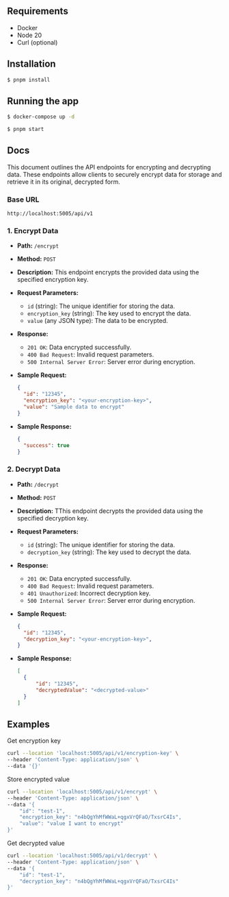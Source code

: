 ## Requirements

- Docker
- Node 20
- Curl (optional)

## Installation

```bash
$ pnpm install
```

## Running the app

```bash
$ docker-compose up -d

$ pnpm start
```

## Docs

This document outlines the API endpoints for encrypting and decrypting data. These endpoints allow clients to securely encrypt data for storage and retrieve it in its original, decrypted form.

### Base URL

`http://localhost:5005/api/v1`

### 1. Encrypt Data

- **Path:** `/encrypt`
- **Method:** `POST`
- **Description:** This endpoint encrypts the provided data using the specified encryption key.
- **Request Parameters:**
  - `id` (string): The unique identifier for storing the data.
  - `encryption_key` (string): The key used to encrypt the data.
  - `value` (any JSON type): The data to be encrypted.
- **Response:**
  - `201 OK`: Data encrypted successfully.
  - `400 Bad Request`: Invalid request parameters.
  - `500 Internal Server Error`: Server error during encryption.
- **Sample Request:**

  ```json
  {
    "id": "12345",
    "encryption_key": "<your-encryption-key>",
    "value": "Sample data to encrypt"
  }
  ```
- **Sample Response:**

  ```json
  {
    "success": true
  }
  ```
### 2. Decrypt Data

- **Path:** `/decrypt`
- **Method:** `POST`
- **Description:** TThis endpoint decrypts the provided data using the specified decryption key.
- **Request Parameters:**
  - `id` (string): The unique identifier for storing the data.
  - `decryption_key` (string): The key used to decrypt the data.
- **Response:**
  - `201 OK`: Data encrypted successfully.
  - `400 Bad Request`: Invalid request parameters.
  - `401 Unauthorized`: Incorrect decryption key.
  - `500 Internal Server Error`: Server error during encryption.
- **Sample Request:**

  ```json
  {
    "id": "12345",
    "decryption_key": "<your-encryption-key>",
  }
  ```
- **Sample Response:**

  ```json
  [
    {
        "id": "12345",
        "decryptedValue": "<decrypted-value>"
    }
  ]
  ```

## Examples
Get encryption key

```bash
curl --location 'localhost:5005/api/v1/encryption-key' \
--header 'Content-Type: application/json' \
--data '{}'
```

Store encrypted value
```bash
curl --location 'localhost:5005/api/v1/encrypt' \
--header 'Content-Type: application/json' \
--data '{
    "id": "test-1",
    "encryption_key": "n4bQgYhMfWWaL+qgxVrQFaO/TxsrC4Is",
    "value": "value I want to encrypt"
}'
```

Get decrypted value
```bash
curl --location 'localhost:5005/api/v1/decrypt' \
--header 'Content-Type: application/json' \
--data '{
    "id": "test-1",
    "decryption_key": "n4bQgYhMfWWaL+qgxVrQFaO/TxsrC4Is"
}'
```
